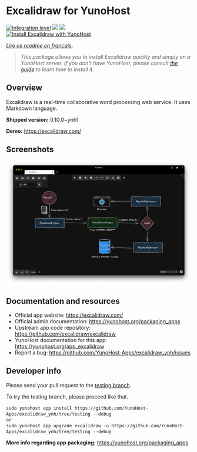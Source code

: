 <!--
N.B.: This README was automatically generated by https://github.com/YunoHost/apps/tree/master/tools/README-generator
It shall NOT be edited by hand.
-->

# Excalidraw for YunoHost

[![Integration level](https://dash.yunohost.org/integration/excalidraw.svg)](https://dash.yunohost.org/appci/app/excalidraw) ![](https://ci-apps.yunohost.org/ci/badges/excalidraw.status.svg) ![](https://ci-apps.yunohost.org/ci/badges/excalidraw.maintain.svg)  
[![Install Excalidraw with YunoHost](https://install-app.yunohost.org/install-with-yunohost.svg)](https://install-app.yunohost.org/?app=excalidraw)

*[Lire ce readme en français.](./README_fr.md)*

> *This package allows you to install Excalidraw quickly and simply on a YunoHost server.
If you don't have YunoHost, please consult [the guide](https://yunohost.org/#/install) to learn how to install it.*

## Overview

Excalidraw is a real-time collaborative word processing web service. It uses Markdown language.


**Shipped version:** 0.10.0~ynh1

**Demo:** https://excalidraw.com/

## Screenshots

![](./doc/screenshots/Wzz6UELRpcvkKZQtmVmc.png)

## Documentation and resources

* Official app website: https://excalidraw.com/
* Official admin documentation: https://yunohost.org/packaging_apps
* Upstream app code repository: https://github.com/excalidraw/excalidraw
* YunoHost documentation for this app: https://yunohost.org/app_excalidraw
* Report a bug: https://github.com/YunoHost-Apps/excalidraw_ynh/issues

## Developer info

Please send your pull request to the [testing branch](https://github.com/YunoHost-Apps/excalidraw_ynh/tree/testing).

To try the testing branch, please proceed like that.
```
sudo yunohost app install https://github.com/YunoHost-Apps/excalidraw_ynh/tree/testing --debug
or
sudo yunohost app upgrade excalidraw -u https://github.com/YunoHost-Apps/excalidraw_ynh/tree/testing --debug
```

**More info regarding app packaging:** https://yunohost.org/packaging_apps